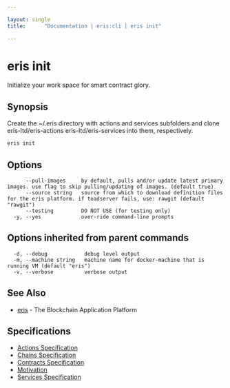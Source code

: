 ```yaml
---

layout: single
title:      "Documentation | eris:cli | eris init"

---
```


# eris init

Initialize your work space for smart contract glory.

## Synopsis

Create the ~/.eris directory with actions and services subfolders
and clone eris-ltd/eris-actions eris-ltd/eris-services into them, respectively.

```bash
eris init
```

## Options

```
      --pull-images     by default, pulls and/or update latest primary images. use flag to skip pulling/updating of images. (default true)
      --source string   source from which to download definition files for the eris platform. if toadserver fails, use: rawgit (default "rawgit")
      --testing         DO NOT USE (for testing only)
  -y, --yes             over-ride command-line prompts
```

## Options inherited from parent commands

```
  -d, --debug            debug level output
  -m, --machine string   machine name for docker-machine that is running VM (default "eris")
  -v, --verbose          verbose output
```

## See Also

* [eris](/docs/documentation/cli/0.11.4/eris/)	 - The Blockchain Application Platform

## Specifications

* [Actions Specification](/docs/documentation/cli/0.11.4/actions_specification/)
* [Chains Specification](/docs/documentation/cli/0.11.4/chains_specification/)
* [Contracts Specification](/docs/documentation/cli/0.11.4/contracts_specification/)
* [Motivation](/docs/documentation/cli/0.11.4/motivation/)
* [Services Specification](/docs/documentation/cli/0.11.4/services_specification/)

